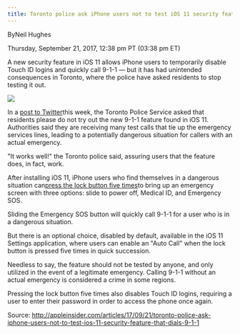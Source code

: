 ```yaml
---
title: Toronto police ask iPhone users not to test iOS 11 security feature 
---
```


ByNeil Hughes

Thursday, September 21, 2017, 12:38 pm PT \(03:38 pm ET\)

A new security feature in iOS 11 allows iPhone users to temporarily disable Touch ID logins and quickly call 9-1-1 — but it has had unintended consequences in Toronto, where the police have asked residents to stop testing it out.

![](http://img1.tuicool.com/mU7FjiQ.jpg!web)

In a [post to Twitter](https://twitter.com/TorontoPolice/status/910536008302809088)this week, the Toronto Police Service asked that residents please do not try out the new 9-1-1 feature found in iOS 11. Authorities said they are receiving many test calls that tie up the emergency services lines, leading to a potentially dangerous situation for callers with an actual emergency.

"It works well!" the Toronto police said, assuring users that the feature does, in fact, work.

After installing iOS 11, iPhone users who find themselves in a dangerous situation can[press the lock button five times](http://appleinsider.com/articles/17/08/17/inside-ios-11-new-security-feature-allows-users-to-temporarily-disable-touch-id-quickly-call-911)to bring up an emergency screen with three options: slide to power off, Medical ID, and Emergency SOS.

Sliding the Emergency SOS button will quickly call 9-1-1 for a user who is in a dangerous situation.

But there is an optional choice, disabled by default, available in the iOS 11 Settings application, where users can enable an "Auto Call" when the lock button is pressed five times in quick succession.

Needless to say, the feature should not be tested by anyone, and only utilized in the event of a legitimate emergency. Calling 9-1-1 without an actual emergency is considered a crime in some regions.

Pressing the lock button five times also disables Touch ID logins, requiring a user to enter their password in order to access the phone once again.


Source:  http://appleinsider.com/articles/17/09/21/toronto-police-ask-iphone-users-not-to-test-ios-11-security-feature-that-dials-9-1-1
